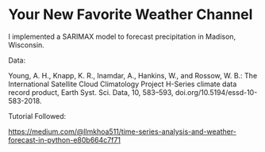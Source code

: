 # Your New Favorite Weather Channel

I implemented a SARIMAX model to forecast precipitation in Madison, Wisconsin.

Data:

Young, A. H., Knapp, K. R., Inamdar, A., Hankins, W., and Rossow, W. B.: The International Satellite Cloud Climatology Project H-Series climate data record product, Earth Syst. Sci. Data, 10, 583–593, doi.org/10.5194/essd-10-583-2018.

Tutorial Followed:

https://medium.com/@llmkhoa511/time-series-analysis-and-weather-forecast-in-python-e80b664c7f71
